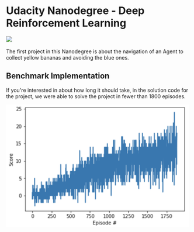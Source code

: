 # Udacity Nanodegree - Deep Reinforcement Learning

<img src="img/banana.gif" width="750">

The first project in this Nanodegree is about the navigation of an Agent to collect yellow bananas and avoiding the blue ones.




## Benchmark Implementation

If you're interested in about how long it should take, in the solution code for the project, we were able to solve the project in fewer than 1800 episodes.

<img src="img/benchmark_plot.png" width="500">